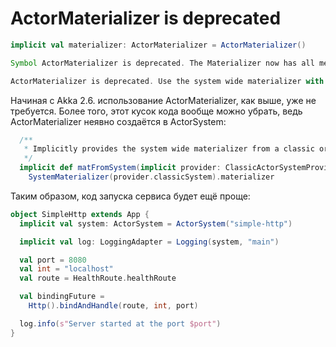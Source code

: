 # ActorMaterializer is deprecated

```scala
implicit val materializer: ActorMaterializer = ActorMaterializer()

Symbol ActorMaterializer is deprecated. The Materializer now has all methods the ActorMaterializer used to have 

ActorMaterializer is deprecated. Use the system wide materializer with stream attributes or configuration settings to change defaults 
```

Начиная с Akka 2.6. использование ActorMaterializer, как выше, уже не требуется. Более того, этот кусок кода вообще можно убрать, ведь ActorMaterializer неявно создаётся в ActorSystem:

```scala
  /**
   * Implicitly provides the system wide materializer from a classic or typed `ActorSystem`
   */
  implicit def matFromSystem(implicit provider: ClassicActorSystemProvider): Materializer =
    SystemMaterializer(provider.classicSystem).materializer
```

Таким образом, код запуска сервиса будет ещё проще:

```scala
object SimpleHttp extends App {
  implicit val system: ActorSystem = ActorSystem("simple-http")

  implicit val log: LoggingAdapter = Logging(system, "main")

  val port = 8080
  val int = "localhost"
  val route = HealthRoute.healthRoute

  val bindingFuture =
    Http().bindAndHandle(route, int, port)

  log.info(s"Server started at the port $port")
}
```
